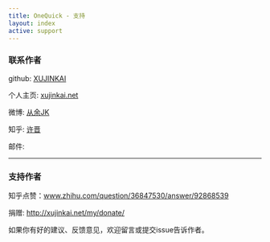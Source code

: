 ```yaml
---
title: OneQuick - 支持
layout: index
active: support
---
```

### 联系作者  

github: <a href="https://github.com/xujinkai" target="_blank">XUJINKAI</a>  

个人主页: <a href="http://xujinkai.net" target="_blank">xujinkai.net</a>  

微博: <a href="http://weibo.com/johnkale/" target="_blank">从余JK</a>  

知乎: <a href="https://www.zhihu.com/people/xxxjin/" target="_blank">许晋</a>  

邮件: <script>document.write((function (l,o){var s='';l.forEach(function(e){s+=String.fromCharCode(e-o);});return s;})([98,135,70,142,152,139,140,99,72,147,135,143,146,154,149,96,149,148,139,151,155,143,137,145,102,158,155,144,143,148,145,135,143,84,148,139,154,72,100,149,148,139,151,155,143,137,145,102,158,155,144,143,148,145,135,143,84,148,139,154,98,85,135,100],38))</script>

---
### 支持作者  

知乎点赞：<a href="https://www.zhihu.com/question/36847530/answer/92868539" target="_blank">www.zhihu.com/question/36847530/answer/92868539</a>

捐赠: <a href="http://xujinkai.net/my/donate/" target="_blank">http://xujinkai.net/my/donate/</a>

如果你有好的建议、反馈意见，欢迎留言或提交issue告诉作者。